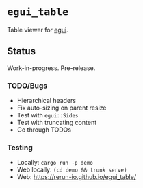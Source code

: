 # `egui_table`
Table viewer for [egui](https://www.egui.rs/).

## Status
Work-in-progress. Pre-release.


### TODO/Bugs
* Hierarchical headers
* Fix auto-sizing on parent resize
* Test with `egui::Sides`
* Test with truncating content
* Go through TODOs


### Testing
* Locally: `cargo run -p demo`
* Web locally: `(cd demo && trunk serve)`
* Web: <https://rerun-io.github.io/egui_table/>
